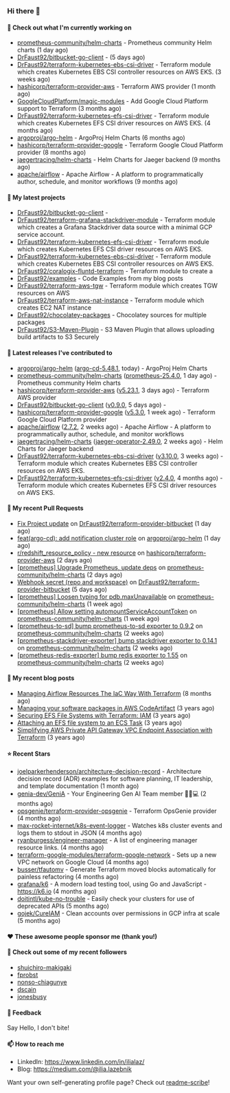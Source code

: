 ### Hi there 👋

#### 👷 Check out what I'm currently working on

- [prometheus-community/helm-charts](https://github.com/prometheus-community/helm-charts) - Prometheus community Helm charts (1 day ago)
- [DrFaust92/bitbucket-go-client](https://github.com/DrFaust92/bitbucket-go-client) -  (5 days ago)
- [DrFaust92/terraform-kubernetes-ebs-csi-driver](https://github.com/DrFaust92/terraform-kubernetes-ebs-csi-driver) - Terraform module which creates Kubernetes EBS CSI controller resources on AWS EKS. (3 weeks ago)
- [hashicorp/terraform-provider-aws](https://github.com/hashicorp/terraform-provider-aws) - Terraform AWS provider (1 month ago)
- [GoogleCloudPlatform/magic-modules](https://github.com/GoogleCloudPlatform/magic-modules) - Add Google Cloud Platform support to Terraform (3 months ago)
- [DrFaust92/terraform-kubernetes-efs-csi-driver](https://github.com/DrFaust92/terraform-kubernetes-efs-csi-driver) - Terraform module which creates Kubernetes EFS CSI driver resources on AWS EKS. (4 months ago)
- [argoproj/argo-helm](https://github.com/argoproj/argo-helm) - ArgoProj Helm Charts (6 months ago)
- [hashicorp/terraform-provider-google](https://github.com/hashicorp/terraform-provider-google) - Terraform Google Cloud Platform provider (8 months ago)
- [jaegertracing/helm-charts](https://github.com/jaegertracing/helm-charts) - Helm Charts for Jaeger backend (9 months ago)
- [apache/airflow](https://github.com/apache/airflow) - Apache Airflow - A platform to programmatically author, schedule, and monitor workflows (9 months ago)

#### 🌱 My latest projects

- [DrFaust92/bitbucket-go-client](https://github.com/DrFaust92/bitbucket-go-client) - 
- [DrFaust92/terraform-grafana-stackdriver-module](https://github.com/DrFaust92/terraform-grafana-stackdriver-module) - Terraform module which creates a Grafana Stackdriver data source with a minimal GCP service account.
- [DrFaust92/terraform-kubernetes-efs-csi-driver](https://github.com/DrFaust92/terraform-kubernetes-efs-csi-driver) - Terraform module which creates Kubernetes EFS CSI driver resources on AWS EKS.
- [DrFaust92/terraform-kubernetes-ebs-csi-driver](https://github.com/DrFaust92/terraform-kubernetes-ebs-csi-driver) - Terraform module which creates Kubernetes EBS CSI controller resources on AWS EKS.
- [DrFaust92/coralogix-fluntd-terraform](https://github.com/DrFaust92/coralogix-fluntd-terraform) - Terraform module to create a 
- [DrFaust92/examples](https://github.com/DrFaust92/examples) - Code Examples from my blog posts
- [DrFaust92/terraform-aws-tgw](https://github.com/DrFaust92/terraform-aws-tgw) - Terraform module which creates TGW resources on AWS
- [DrFaust92/terraform-aws-nat-instance](https://github.com/DrFaust92/terraform-aws-nat-instance) - Terraform module which creates EC2 NAT instance
- [DrFaust92/chocolatey-packages](https://github.com/DrFaust92/chocolatey-packages) - Chocolatey sources for multiple packages
- [DrFaust92/S3-Maven-Plugin](https://github.com/DrFaust92/S3-Maven-Plugin) - S3 Maven Plugin that allows uploading build artifacts to S3 Securely

#### 🔭 Latest releases I've contributed to

- [argoproj/argo-helm](https://github.com/argoproj/argo-helm) ([argo-cd-5.48.1](https://github.com/argoproj/argo-helm/releases/tag/argo-cd-5.48.1), today) - ArgoProj Helm Charts
- [prometheus-community/helm-charts](https://github.com/prometheus-community/helm-charts) ([prometheus-25.4.0](https://github.com/prometheus-community/helm-charts/releases/tag/prometheus-25.4.0), 1 day ago) - Prometheus community Helm charts
- [hashicorp/terraform-provider-aws](https://github.com/hashicorp/terraform-provider-aws) ([v5.23.1](https://github.com/hashicorp/terraform-provider-aws/releases/tag/v5.23.1), 3 days ago) - Terraform AWS provider
- [DrFaust92/bitbucket-go-client](https://github.com/DrFaust92/bitbucket-go-client) ([v0.9.0](https://github.com/DrFaust92/bitbucket-go-client/releases/tag/v0.9.0), 5 days ago) - 
- [hashicorp/terraform-provider-google](https://github.com/hashicorp/terraform-provider-google) ([v5.3.0](https://github.com/hashicorp/terraform-provider-google/releases/tag/v5.3.0), 1 week ago) - Terraform Google Cloud Platform provider
- [apache/airflow](https://github.com/apache/airflow) ([2.7.2](https://github.com/apache/airflow/releases/tag/2.7.2), 2 weeks ago) - Apache Airflow - A platform to programmatically author, schedule, and monitor workflows
- [jaegertracing/helm-charts](https://github.com/jaegertracing/helm-charts) ([jaeger-operator-2.49.0](https://github.com/jaegertracing/helm-charts/releases/tag/jaeger-operator-2.49.0), 2 weeks ago) - Helm Charts for Jaeger backend
- [DrFaust92/terraform-kubernetes-ebs-csi-driver](https://github.com/DrFaust92/terraform-kubernetes-ebs-csi-driver) ([v3.10.0](https://github.com/DrFaust92/terraform-kubernetes-ebs-csi-driver/releases/tag/v3.10.0), 3 weeks ago) - Terraform module which creates Kubernetes EBS CSI controller resources on AWS EKS.
- [DrFaust92/terraform-kubernetes-efs-csi-driver](https://github.com/DrFaust92/terraform-kubernetes-efs-csi-driver) ([v2.4.0](https://github.com/DrFaust92/terraform-kubernetes-efs-csi-driver/releases/tag/v2.4.0), 4 months ago) - Terraform module which creates Kubernetes EFS CSI driver resources on AWS EKS.

#### 🔨 My recent Pull Requests

- [Fix Project update](https://github.com/DrFaust92/terraform-provider-bitbucket/pull/182) on [DrFaust92/terraform-provider-bitbucket](https://github.com/DrFaust92/terraform-provider-bitbucket) (1 day ago)
- [feat(argo-cd): add notification cluster role](https://github.com/argoproj/argo-helm/pull/2315) on [argoproj/argo-helm](https://github.com/argoproj/argo-helm) (1 day ago)
- [r/redshift_resource_policy - new resource](https://github.com/hashicorp/terraform-provider-aws/pull/34149) on [hashicorp/terraform-provider-aws](https://github.com/hashicorp/terraform-provider-aws) (2 days ago)
- [[prometheus] Upgrade Prometheus, update deps](https://github.com/prometheus-community/helm-charts/pull/3947) on [prometheus-community/helm-charts](https://github.com/prometheus-community/helm-charts) (2 days ago)
- [Webhook secret (repo and workspace)](https://github.com/DrFaust92/terraform-provider-bitbucket/pull/181) on [DrFaust92/terraform-provider-bitbucket](https://github.com/DrFaust92/terraform-provider-bitbucket) (5 days ago)
- [[prometheus] Loosen typing for pdb.maxUnavailable](https://github.com/prometheus-community/helm-charts/pull/3927) on [prometheus-community/helm-charts](https://github.com/prometheus-community/helm-charts) (1 week ago)
- [[prometheus] Allow setting automountServiceAccountToken](https://github.com/prometheus-community/helm-charts/pull/3911) on [prometheus-community/helm-charts](https://github.com/prometheus-community/helm-charts) (1 week ago)
- [[prometheus-to-sd] bump prometheus-to-sd  exporter to 0.9.2](https://github.com/prometheus-community/helm-charts/pull/3899) on [prometheus-community/helm-charts](https://github.com/prometheus-community/helm-charts) (2 weeks ago)
- [[prometheus-stackdriver-exporter] bump stackdriver exporter to 0.14.1](https://github.com/prometheus-community/helm-charts/pull/3898) on [prometheus-community/helm-charts](https://github.com/prometheus-community/helm-charts) (2 weeks ago)
- [[prometheus-redis-exporter] bump redis exporter to 1.55](https://github.com/prometheus-community/helm-charts/pull/3897) on [prometheus-community/helm-charts](https://github.com/prometheus-community/helm-charts) (2 weeks ago)

#### 📜 My recent blog posts

- [Managing Airflow Resources The IaC Way With Terraform](https://engineering.placer.ai/managing-airflow-resources-the-iac-way-with-terraform-ea5b8db573ad?source=rss-cac402f06fa8------2) (8 months ago)
- [Managing your software packages in AWS CodeArtifact](https://medium.com/@ilia.lazebnik/managing-your-software-packages-in-aws-codeartifact-12d00053e243?source=rss-cac402f06fa8------2) (3 years ago)
- [Securing EFS File Systems with Terraform: IAM](https://medium.com/@ilia.lazebnik/securing-efs-file-systems-with-terraform-iam-d2a066c198ab?source=rss-cac402f06fa8------2) (3 years ago)
- [Attaching an EFS file system to an ECS Task](https://medium.com/@ilia.lazebnik/attaching-an-efs-file-system-to-an-ecs-task-7bd15b76a6ef?source=rss-cac402f06fa8------2) (3 years ago)
- [Simplifying AWS Private API Gateway VPC Endpoint Association with Terraform](https://medium.com/@ilia.lazebnik/simplifying-aws-private-api-gateway-vpc-endpoint-association-with-terraform-b379a247afbf?source=rss-cac402f06fa8------2) (3 years ago)

#### ⭐ Recent Stars

- [joelparkerhenderson/architecture-decision-record](https://github.com/joelparkerhenderson/architecture-decision-record) - Architecture decision record (ADR) examples for software planning, IT leadership, and template documentation (1 month ago)
- [genia-dev/GeniA](https://github.com/genia-dev/GeniA) - Your Engineering Gen AI Team member 🧬🤖💻 (2 months ago)
- [opsgenie/terraform-provider-opsgenie](https://github.com/opsgenie/terraform-provider-opsgenie) - Terraform OpsGenie provider (4 months ago)
- [max-rocket-internet/k8s-event-logger](https://github.com/max-rocket-internet/k8s-event-logger) - Watches k8s cluster events and logs them to stdout in JSON (4 months ago)
- [ryanburgess/engineer-manager](https://github.com/ryanburgess/engineer-manager) - A list of engineering manager resource links. (4 months ago)
- [terraform-google-modules/terraform-google-network](https://github.com/terraform-google-modules/terraform-google-network) - Sets up a new VPC network on Google Cloud (4 months ago)
- [busser/tfautomv](https://github.com/busser/tfautomv) - Generate Terraform moved blocks automatically for painless refactoring (4 months ago)
- [grafana/k6](https://github.com/grafana/k6) - A modern load testing tool, using Go and JavaScript - https://k6.io (4 months ago)
- [doitintl/kube-no-trouble](https://github.com/doitintl/kube-no-trouble) - Easily check your clusters for use of deprecated APIs (5 months ago)
- [gojek/CureIAM](https://github.com/gojek/CureIAM) - Clean accounts over permissions in GCP infra at scale (5 months ago)

#### ❤️ These awesome people sponsor me (thank you!)


#### 👯 Check out some of my recent followers

- [shuichiro-makigaki](https://github.com/shuichiro-makigaki)
- [fprobst](https://github.com/fprobst)
- [nonso-chiagunye](https://github.com/nonso-chiagunye)
- [dscain](https://github.com/dscain)
- [jonesbusy](https://github.com/jonesbusy)

#### 💬 Feedback

Say Hello, I don't bite!

#### 📫 How to reach me

- LinkedIn: https://www.linkedin.com/in/ilialaz/
- Blog: https://medium.com/@ilia.lazebnik

Want your own self-generating profile page? Check out [readme-scribe](https://github.com/muesli/readme-scribe)!

